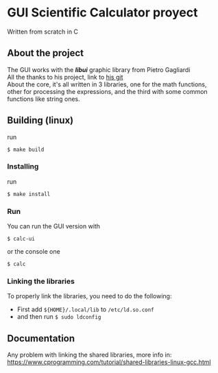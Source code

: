 # GUI Scientific Calculator proyect
Written from scratch in C

## About the project
The GUI works with the **_libui_** graphic library from Pietro Gagliardi  
All the thanks to his project, link to [his git](https://github.com/andlabs/libui)  
About the core, it's all written in 3 libraries, one for the math functions, other for processing the expressions, and the third with some common functions like string ones.

## Building (linux)
run
```
$ make build
```
### Installing
run
```
$ make install
```

### Run
You can run the GUI version with
```
$ calc-ui
```
or the console one
```
$ calc
```

### Linking the libraries
To properly link the libraries, you need to do the following:

* First add ```${HOME}/.local/lib``` to ```/etc/ld.so.conf```
* and then run ```$ sudo ldconfig```


## Documentation
Any problem with linking the shared libraries, more info in:
https://www.cprogramming.com/tutorial/shared-libraries-linux-gcc.html
